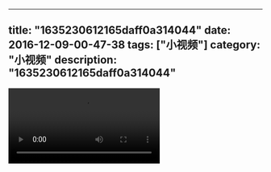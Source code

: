 
---
title: "1635230612165daff0a314044"
date: 2016-12-09-00-47-38
tags: ["小视频"]
category: "小视频"
description: "1635230612165daff0a314044"
---
<video src="http://ohtsqip0g.bkt.clouddn.com/1635230612165daff0a314044.mp4" controls="controls"></video>
